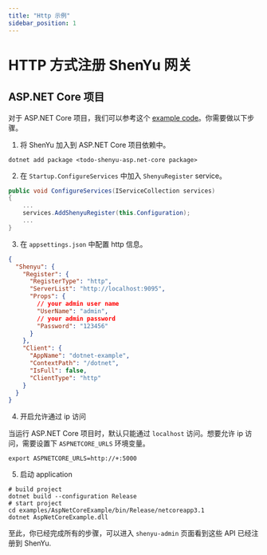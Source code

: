 ```yaml
---
title: "Http 示例"
sidebar_position: 1
---
```


# HTTP 方式注册 ShenYu 网关

## ASP.NET Core 项目

对于 ASP.NET Core 项目，我们可以参考这个 [example code](https://github.com/apache/shenyu-client-dotnet/tree/main/examples/AspNetCoreExample)。你需要做以下步骤。

1. 将 ShenYu 加入到 ASP.NET Core 项目依赖中。

```shell
dotnet add package <todo-shenyu-asp.net-core package>
```

2. 在 `Startup.ConfigureServices` 中加入 `ShenyuRegister` service。

```c#
public void ConfigureServices(IServiceCollection services)
{
    ...
    services.AddShenyuRegister(this.Configuration);
    ...
}
```

3. 在 `appsettings.json` 中配置 http 信息。

```json
{
  "Shenyu": {
    "Register": {
      "RegisterType": "http",
      "ServerList": "http://localhost:9095",
      "Props": {
        // your admin user name
        "UserName": "admin",
        // your admin password
        "Password": "123456"
      }
    },
    "Client": {
      "AppName": "dotnet-example",
      "ContextPath": "/dotnet",
      "IsFull": false,
      "ClientType": "http"
    }
  }
}
```

4. 开启允许通过 ip 访问

当运行 ASP.NET Core 项目时，默认只能通过 `localhost` 访问。想要允许 ip 访问，需要设置下 `ASPNETCORE_URLS` 环境变量。

```shell
export ASPNETCORE_URLS=http://+:5000
```

5. 启动 application

```shell
# build project
dotnet build --configuration Release
# start project
cd examples/AspNetCoreExample/bin/Release/netcoreapp3.1
dotnet AspNetCoreExample.dll
```

至此，你已经完成所有的步骤，可以进入 `shenyu-admin` 页面看到这些 API 已经注册到 ShenYu.
